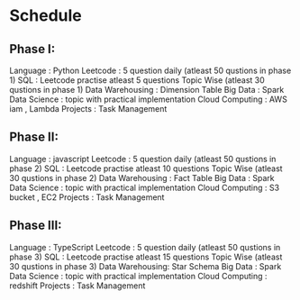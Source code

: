 # Schedule

## Phase I:
Language : Python
Leetcode : 5 question daily (atleast 50 qustions in phase 1)
SQL : Leetcode practise atleast 5 questions Topic Wise (atleast 30 qustions in phase 1)
Data Warehousing : Dimension Table
Big Data : Spark 
Data Science :  topic with practical implementation
Cloud Computing :  AWS iam , Lambda
Projects : Task Management

## Phase II:
Language : javascript
Leetcode : 5 question daily (atleast 50 qustions in phase 2)
SQL : Leetcode practise atleast 10 questions Topic Wise (atleast 30 qustions in phase 2)
Data Warehousing : Fact Table
Big Data : Spark
Data Science :  topic with practical implementation
Cloud Computing : S3 bucket , EC2
Projects : Task Management 

## Phase III:
Language : TypeScript
Leetcode : 5 question daily (atleast 50 qustions in phase 3)
SQL : Leetcode practise atleast 15 questions Topic Wise (atleast 30 qustions in phase 3)
Data Warehousing: Star Schema
Big Data : Spark
Data Science : topic with practical implementation
Cloud Computing : redshift
Projects : Task Management 
